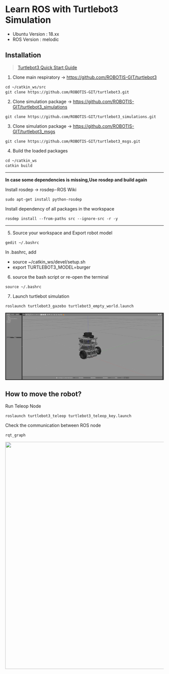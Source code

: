 # Learn ROS with Turtlebot3 Simulation
* Ubuntu Version : 18.xx
* ROS Version : melodic
## Installation

>[Turtlebot3 Quick Start Guide](https://emanual.robotis.com/docs/en/platform/turtlebot3/quick-start/)
1. Clone main respiratory → https://github.com/ROBOTIS-GIT/turtlebot3
```
cd ~/catkin_ws/src
git clone https://github.com/ROBOTIS-GIT/turtlebot3.git
```
2. Clone simulation package → https://github.com/ROBOTIS-GIT/turtlebot3_simulations
```
git clone https://github.com/ROBOTIS-GIT/turtlebot3_simulations.git
```
3. Clone simulation package → https://github.com/ROBOTIS-GIT/turtlebot3_msgs
```
git clone https://github.com/ROBOTIS-GIT/turtlebot3_msgs.git
```
4. Build the loaded packages
```
cd ~/catkin_ws
catkin build
```



***
**In case some dependencies is missing,Use rosdep and build again**


Install rosdep → rosdep - ROS Wiki

```
sudo apt-get install python-rosdep
```
Install dependency of all packages in the workspace
```
rosdep install --from-paths src --ignore-src -r -y
```

***

5. Source your workspace and Export robot model
```
gedit ~/.bashrc
```
In .bashrc, add
- source ~/catkin_ws/devel/setup.sh
- export TURTLEBOT3_MODEL=burger

6. source the bash script or re-open the terminal
```
source ~/.bashrc
```

7. Launch turtlebot simulation
```
roslaunch turtlebot3_gazebo turtlebot3_empty_world.launch
```

<p align="center">
<img  src="https://github.com/gmp-prem/BasicROS/blob/main/Images/turtlebot3_empty_world.png"  />
</p>

## How to move the robot?
Run Teleop Node
```
roslaunch turtlebot3_teleop turtlebot3_teleop_key.launch
```
Check the communication between ROS node
```
rqt_graph
```

<p align="center">
<img src="https://user-images.githubusercontent.com/86387081/123276239-f41b0700-d53f-11eb-936c-c93ca759ef30.png" width="720" height="720" />
</p>
